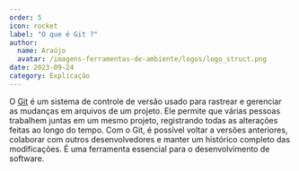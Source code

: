 ```yaml
---
order: 5
icon: rocket
label: "O que é Git ?"
author:
  name: Araújo
  avatar: /imagens-ferramentas-de-ambiente/logos/logo_struct.png
date: 2023-09-24
category: Explicação
---
```


O [Git](https://git-scm.com/) é um sistema de controle de versão usado para rastrear e gerenciar as mudanças em arquivos de um projeto. Ele permite que várias pessoas trabalhem juntas em um mesmo projeto, registrando todas as alterações feitas ao longo do tempo. Com o Git, é possível voltar a versões anteriores, colaborar com outros desenvolvedores e manter um histórico completo das modificações. É uma ferramenta essencial para o desenvolvimento de software.